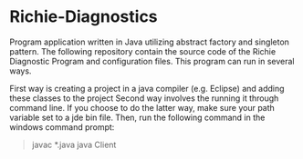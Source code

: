Richie-Diagnostics
==================

Program application written in Java utilizing abstract factory and singleton pattern.
The following repository contain the source code of the Richie Diagnostic Program and configuration files.
This program can run in several ways.

First way is creating a project in a java compiler (e.g. Eclipse) and adding these classes to the project
Second way involves the running it through command line.
If you choose to do the latter way, make sure your path variable set to a jde bin file.
Then, run the following command in the windows command prompt:
>javac *.java
>java Client
